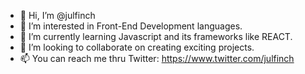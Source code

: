 - 👋 Hi, I’m @julfinch
- 👀 I’m interested in Front-End Development languages.
- 🌱 I’m currently learning Javascript and its frameworks like REACT.
- 💞️ I’m looking to collaborate on creating exciting projects.
- 📫 You can reach me thru Twitter: https://www.twitter.com/julfinch

<!---
julfinch/julfinch is a ✨ special ✨ repository because its `README.md` (this file) appears on your GitHub profile.
You can click the Preview link to take a look at your changes.
--->
